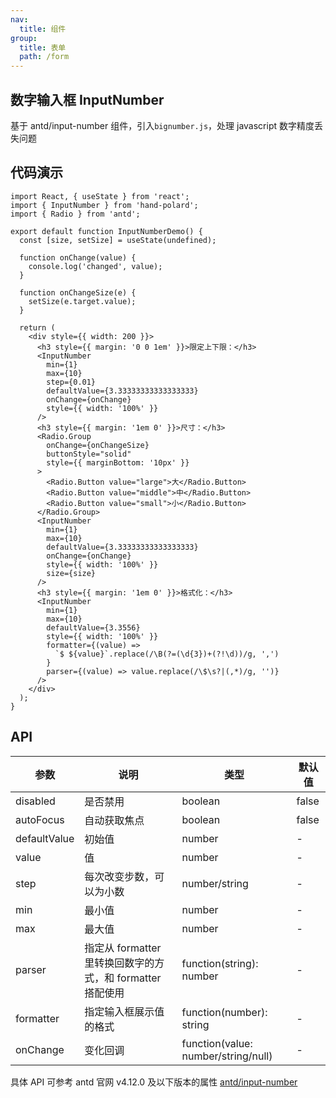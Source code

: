 ```yaml
---
nav:
  title: 组件
group:
  title: 表单
  path: /form
---
```


## 数字输入框 InputNumber

基于 antd/input-number 组件，引入`bignumber.js`，处理 javascript 数字精度丢失问题

## 代码演示

```tsx
import React, { useState } from 'react';
import { InputNumber } from 'hand-polard';
import { Radio } from 'antd';

export default function InputNumberDemo() {
  const [size, setSize] = useState(undefined);

  function onChange(value) {
    console.log('changed', value);
  }

  function onChangeSize(e) {
    setSize(e.target.value);
  }

  return (
    <div style={{ width: 200 }}>
      <h3 style={{ margin: '0 0 1em' }}>限定上下限：</h3>
      <InputNumber
        min={1}
        max={10}
        step={0.01}
        defaultValue={3.33333333333333333}
        onChange={onChange}
        style={{ width: '100%' }}
      />
      <h3 style={{ margin: '1em 0' }}>尺寸：</h3>
      <Radio.Group
        onChange={onChangeSize}
        buttonStyle="solid"
        style={{ marginBottom: '10px' }}
      >
        <Radio.Button value="large">大</Radio.Button>
        <Radio.Button value="middle">中</Radio.Button>
        <Radio.Button value="small">小</Radio.Button>
      </Radio.Group>
      <InputNumber
        min={1}
        max={10}
        defaultValue={3.33333333333333333}
        onChange={onChange}
        style={{ width: '100%' }}
        size={size}
      />
      <h3 style={{ margin: '1em 0' }}>格式化：</h3>
      <InputNumber
        min={1}
        max={10}
        defaultValue={3.3556}
        style={{ width: '100%' }}
        formatter={(value) =>
          `$ ${value}`.replace(/\B(?=(\d{3})+(?!\d))/g, ',')
        }
        parser={(value) => value.replace(/\$\s?|(,*)/g, '')}
      />
    </div>
  );
}
```

## API

| 参数         | 说明                                                       | 类型                                | 默认值 |
| ------------ | ---------------------------------------------------------- | ----------------------------------- | ------ |
| disabled     | 是否禁用                                                   | boolean                             | false  |
| autoFocus    | 自动获取焦点                                               | boolean                             | false  |
| defaultValue | 初始值                                                     | number                              | -      |
| value        | 值                                                         | number                              | -      |
| step         | 每次改变步数，可以为小数                                   | number/string                       | -      |
| min          | 最小值                                                     | number                              | -      |
| max          | 最大值                                                     | number                              | -      |
| parser       | 指定从 formatter 里转换回数字的方式，和 formatter 搭配使用 | function(string): number            | -      |
| formatter    | 指定输入框展示值的格式                                     | function(number): string            | -      |
| onChange     | 变化回调                                                   | function(value: number/string/null) | -      |

具体 API 可参考 antd 官网 v4.12.0 及以下版本的属性
[antd/input-number](https://ant.design/components/input-number-cn/)
